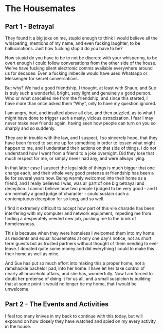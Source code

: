 # The Housemates

## Part 1 - Betrayal

They found it a big joke on me, stupid enough to think I would believe all the whispering, mentions of my name, and even fucking laughter, to be hallucinations. Just how fucking stupid do you have to be?

How stupid do you have to be to not be discrete with your whispering, to be overt enough I could follow conversations from the other side of the house. We've have fucking silent electronic comms available everywhere around us for decades. Even a fucking imbecile would have used Whatsapp or Messenger for secret conversations.

But why? We had a good friendship, I thought, at least with Shaun, and Sue is truly such a wonderful, bright, sexy light and genuinely a good person. Who or what cancelled me from the friendship, and since this started, I have more than once asked them "Why", only to have my question ignored.

I am angry, hurt, and insulted above all else, and then puzzled, as to what I might have done to trigger such a nasty, vicious ostracization. I fear I may never make new friends again, having seen how people can turn on you so sharply and so suddenly.

They are in trouble with the law, and I suspect, I so sincerely hope, that they have been forced to set me up for something in order to lessen what might happen to me, and I understand their actions on that side of things. I do not understand how I went from a friend to a joke overnight. Did they lose that much respect for me, or simply never had any, and were always lying. 

In that latter case I suspect the legal side of things is much bigger that one charge each, and their whole very good pretense at friendship has been a lie for several years now. Being warmly welcomed into their home as a friend, and I really believed I was, was all part of one big betrayal and deception. I cannot believe how two people I judged to be very good - and I am normally a good judge of character - could sustain such a contemptuous deception for so long, and so well.

I find it extremely difficult to accept how part of this vile charade has been interfering with my computer and network equipment, impeding me from finding a desperately needed new job, pushing me to the brink of homelessness. 

This is because when they were homeless I welcomed them into my home as residents and equal housemates at only one day's notice, not as short term guests but as trusted partners without thought of them needing to ever leave. I donated quite some money and did everything I could to make this their home as well as mine.

And Sue has put so much effort into making this a proper home, not a ramshackle bachelor pad, into her home. I have let her take control of nearly all household affairs, and she has, wonderfully. Now I am forced to doubt her pretense of doing it for us all, and a small suspicion is building that at some point it would no longer be my home, that I would be unwelcome.

## Part 2 - The Events and Activities

I feel too many knives in my back to continue with this today, but will expound on how closely they have watched and spied on my every activity in the house.